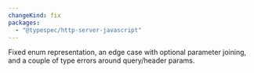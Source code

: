 ```yaml
---
changeKind: fix
packages:
  - "@typespec/http-server-javascript"
---
```


Fixed enum representation, an edge case with optional parameter joining, and a couple of type errors around query/header params.